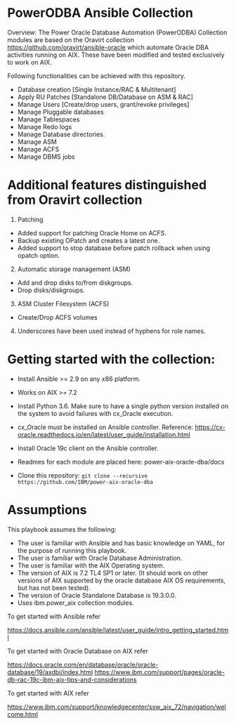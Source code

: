 # PowerODBA Ansible Collection

Overview: The Power Oracle Database Automation (PowerODBA) Collection modules are based on the Oravirt collection https://github.com/oravirt/ansible-oracle which automate Oracle DBA activities running on AIX. These have been modified and tested exclusively to work on AIX. 

Following functionalities can be achieved with this repository.
- Database creation [Single Instance/RAC & Multitenant]
- Apply RU Patches [Standalone DB/Database on ASM & RAC]
- Manage Users [Create/drop users, grant/revoke privileges]
- Manage Pluggable databases
- Manage Tablespaces
- Manage Redo logs
- Manage Database directories.
- Manage ASM
- Manage ACFS
- Manage DBMS jobs

# Additional features distinguished from Oravirt collection

1. Patching
- Added support for patching Oracle Home on ACFS.
- Backup existing OPatch and creates a latest one.
- Added support to stop database before patch rollback when using opatch option.

2. Automatic storage management (ASM)
- Add and drop disks to/from diskgroups.
- Drop disks/diskgroups.

3. ASM Cluster Filesystem (ACFS)
- Create/Drop ACFS volumes

4. Underscores have been used instead of hyphens for role names.

# Getting started with the collection:

- Install Ansible >= 2.9 on any x86 platform.
- Works on AIX >= 7.2
- Install Python 3.6. Make sure to have a single python version installed on the system to avoid failures with cx_Oracle execution.
- cx_Oracle must be installed on Ansible controller. Reference: https://cx-oracle.readthedocs.io/en/latest/user_guide/installation.html
- Install Oracle 19c client on the Ansible controller.

- Readmes for each module are placed here: power-aix-oracle-dba/docs

- Clone this repository:
   `git clone --recursive https://github.com/IBM/power-aix-oracle-dba`

# Assumptions

This playbook assumes the following:

 - The user is familiar with Ansible and has basic knowledge on YAML, for the purpose of running this playbook.
 - The user is familiar with Oracle Database Administration.
 - The user is familiar with the AIX Operating system.
 - The version of AIX is 7.2 TL4 SP1 or later. (It should work on other versions of AIX supported by the oracle database AIX OS requirements, but has not been tested).
 - The version of Oracle Standalone Database is 19.3.0.0.
 - Uses ibm.power_aix collection modules.

To get started with Ansible refer

https://docs.ansible.com/ansible/latest/user_guide/intro_getting_started.html

To get started with Oracle Database on AIX refer

https://docs.oracle.com/en/database/oracle/oracle-database/19/axdbi/index.html
https://www.ibm.com/support/pages/oracle-db-rac-19c-ibm-aix-tips-and-considerations

To get started with AIX refer

https://www.ibm.com/support/knowledgecenter/ssw_aix_72/navigation/welcome.html
